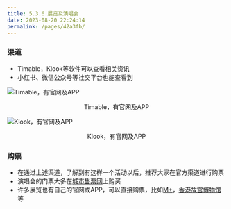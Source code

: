 ```yaml
---
title: 5.3.6.展览及演唱会
date: 2023-08-20 22:24:14
permalink: /pages/42a3fb/
---
```


### 渠道

- Timable，Klook等软件可以查看相关资讯
- 小红书、微信公众号等社交平台也能查看到

![Timable，有官网及APP](https://cdn.staticaly.com/gh/jerry01777/picx-images-hosting@master/20230820/Untitled-(21).5xxh6h2ys000.webp)

<center>Timable，有官网及APP</center>

![Klook，有官网及APP](https://cdn.staticaly.com/gh/jerry01777/picx-images-hosting@master/20230820/Untitled-(20).550wqvazios0.webp)

<center>Klook，有官网及APP</center>

### 购票

- 在通过上述渠道，了解到有这样一个活动以后，推荐大家在官方渠道进行购票
- 演唱会的门票大多在[城市售票网](https://www.urbtix.hk/)上购买
- 许多展览也有自己的官网或APP，可以直接购票，比如[M+](https://www.mplus.org.hk/tc/get-tickets/)，[香港故宫博物馆](https://www.hkpm.org.hk/tc/home)等
